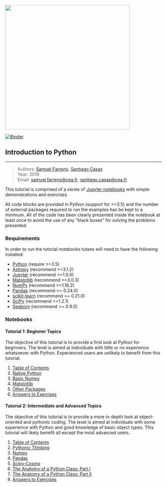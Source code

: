 <a href="http://www.cosmostat.org/" target_="blank"><img src="http://www.cosmostat.org/wp-content/uploads/2017/07/CosmoStat-Logo_WhiteBK.jpg" width="400"></a>

[![Binder](https://mybinder.org/badge_logo.svg)](https://mybinder.org/v2/gh/CosmoStat/Tutorials/python)

## Introduction to Python
---

> Authors: <font color='#f78c40'>[Samuel Farrens](http://www.cosmostat.org/people/sfarrens)</font>, <font color='#f78c40'>[Santiago Casas](http://www.cosmostat.org/people/santiago-casas)</font>  
> Year: 2019  
> Email: [samuel.farrens@cea.fr](mailto:samuel.farrens@cea.fr), [santiago.casas@cea.fr](mailto:santiago.casas@cea.fr)



This tutorial is comprised of a series of <a href="https://jupyter-notebook.readthedocs.io/en/stable/" target_="blanck">Jupyter notebooks</a> with simple demonstrations and exercises.

All code blocks are provided in Python (support for >=3.5) and the number of external packages required to run the examples has be kept to a minimum. All of the code has been clearly presented inside the notebook at least once to avoid the use of any "black boxes" for solving the problems presented.

### Requirements

In order to run the tutorial notebooks tutees will need to have the following installed:

* <a href="https://www.python.org/" target_="blank">Python</a> (require >=3.5)
* <a href="https://www.astropy.org/" target_="blank">Astropy</a> (recommend >=3.1.2)
* <a href="http://jupyter.org/" target_="blank">Jupyter</a> (recommend >=1.0.0)
* <a href="https://matplotlib.org/" target_="blank">Matplotlib</a> (recommend >=3.0.3)
* <a href="http://www.numpy.org/" target_="blank">NumPy</a> (recommend >=1.16.2)
* <a href="https://pandas.pydata.org/" target_="blank">Pandas</a> (recommend >= 0.24.0)
* <a href="https://scikit-learn.org/stable/" target_="blank">scikit-learn</a> (recommend >= 0.21.0)
* <a href="https://www.scipy.org/" target_="blank">SciPy</a> (recommend >=1.2.1)
* <a href="https://seaborn.pydata.org/" target_="blank">Seaborn</a> (recommend >= 0.9.0)

### Notebooks

#### Tutorial 1: Beginner Topics

The objective of this tutorial is to provide a first look at Python for beginners. The level is aimed at individuals with little or no experience whatsoever with Python. Experienced users are unlikely to benefit from this tutorial.

1. [Table of Contents](./Tutorial_1/Intro.ipynb)
1. [Native Python](./Tutorial_1/Native.ipynb)
1. [Basic Numpy](./Tutorial_1/Numpy.ipynb)
1. [Matplotlib](./Tutorial_1/Matplotlib.ipynb)
1. [Other Packages](./Tutorial_1/Other-Packages.ipynb)
1. [Answers to Exercises](./Tutorial_1/Answers-to-exercises.ipynb)

#### Tutorial 2: Intermediate and Advanced Topics

The objective of this tutorial is to provide a more in-depth look at object-oriented
and pythonic coding. The level is aimed at individuals with some experience with
Python and good knowledge of basic object types. This tutorial will likely benefit all except the most advanced users.

1. [Table of Contents](./Tutorial_2/Intro-2.ipynb)
1. [Pythonic Thinking](./Tutorial_2/Pythonic.ipynb)
1. [Numpy](./Tutorial_2/Numpy-Advanced.ipynb)
1. [Pandas](./Tutorial_2/Pandas.ipynb)
1. [Scipy-Cosmo](./Tutorial_2/Scipy-Matplotlib-Cosmo.ipynb)
1. [The Anatomy of a Python Class: Part I](./Tutorial_2/Classes_I.ipynb)
1. [The Anatomy of a Python Class: Part II](./Tutorial_2/Classes_II.ipynb)
1. [Answers to Exercises](./Tutorial_2/Answers-to-exercises-2.ipynb)
